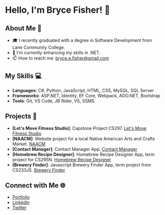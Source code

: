 # Hello, I'm Bryce Fisher! 👋

## About Me 📌
- 🎓 I recently graduated with a degree in Software Development from Lane Community College.
- 🌱 I'm currently enhancing my skills in .NET.
- 📫 How to reach me: bryce.e.fisher@gmail.com

## My Skills 💻
- **Languages**: C#, Python, JavaScript, HTML, CSS, MySQL, SQL Server
- **Frameworks**: ASP.NET, Identity, EF Core, Webpack, ADO.NET, Bootstrap
- **Tools**: Git, VS Code, JB Rider, VS, SSMS

## Projects 🚀
- **[Let's Move Fitness Studio]**: Capstone Project CS297. [Let's Move Fitness Studio](http://bryceefisher-001-site5.htempurl.com/)
- **[NAACM]**: Website project for a local Native American Arts and Crafts Market. [NAACM](https://www.naacm.org/)
- **[Contact Manager]**: Contact Manager App. [Contact Manager](http://bryceefisher-001-site2.htempurl.com/account/login?ReturnUrl=%2F)
- **[Homebrew Recipe Designer]**: Homebrew Recipe Designer App, term project for CS295N. [Homebrew Recipe Designer](https://homebrewrecipedesigner.azurewebsites.net/)
-  **[Brewery Finder]**: Javascript Brewery Finder App, term project from CS233JS. [Brewery Finder](https://citstudent.lanecc.edu/~fisherb479/web/brewery/dist/index.html)

## Connect with Me 🌐
- [Portfolio](https://www.brycefisher.me/)
- [Linkedin](https://www.linkedin.com/in/bryceefisher/)
- [Twitter](https://twitter.com/SideStewBrew)



